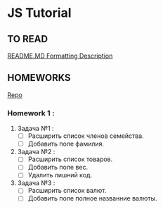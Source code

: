 # JS Tutorial

## TO READ

[README.MD Formatting Description](https://guides.github.com/features/mastering-markdown/)

## HOMEWORKS

[Repo](https://github.com/volodymyrkr/js)
### Homework 1 : 
1. Задача №1 :
    - [ ] Расширить список членов семейства.
    - [ ] Добавить поле фамилия.

1. Задача №2 :
    - [ ] Расширить список товаров.
    - [ ] Добавить поле вес.
    - [ ] Удалить лишний код.

1. Задача №3 :
    - [ ] Расширить список валют.
    - [ ] Добавить поле полное названние валюты.